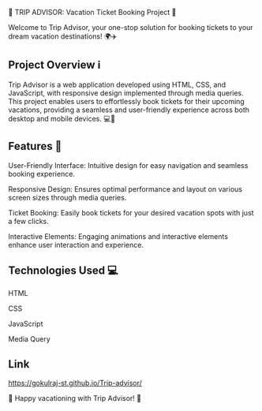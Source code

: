 🌟 TRIP ADVISOR: Vacation Ticket Booking Project 🌟

Welcome to Trip Advisor, your one-stop solution for booking tickets to your dream vacation destinations! 🌍✈️

## Project Overview ℹ️

Trip Advisor is a web application developed using HTML, CSS, and JavaScript, with responsive design implemented through media queries. This project enables users to effortlessly book tickets for their upcoming vacations, providing a seamless and user-friendly experience across both desktop and mobile devices. 💻📱

## Features 🚀

User-Friendly Interface: Intuitive design for easy navigation and seamless booking experience.

Responsive Design: Ensures optimal performance and layout on various screen sizes through media queries.

Ticket Booking: Easily book tickets for your desired vacation spots with just a few clicks.

Interactive Elements: Engaging animations and interactive elements enhance user interaction and experience.

## Technologies Used 💻

HTML

CSS

JavaScript

Media Query


## Link 

https://gokulraj-st.github.io/Trip-advisor/

🌟 Happy vacationing with Trip Advisor! 🌟
